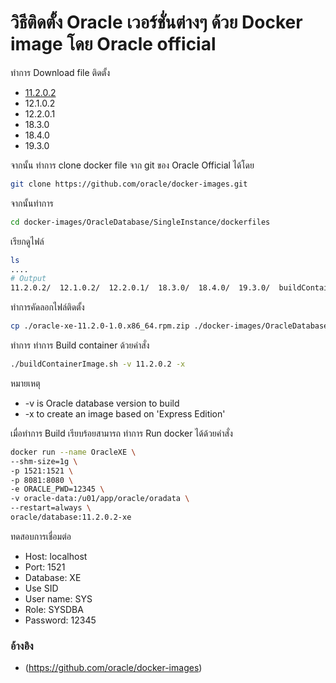 # วิธีติดตั้ง Oracle เวอร์ชั่นต่างๆ ด้วย Docker image โดย Oracle official

ทำการ Download file ติดตั้ง
- [11.2.0.2](https://mega.nz/file/fkYCxLCb#uUfozWIKKf75FXJmv0hIFh8S7Oc0QgugV44PFsVBioc)
- 12.1.0.2
- 12.2.0.1
- 18.3.0
- 18.4.0
- 19.3.0

จากนั้น ทำการ clone docker file จาก git ของ Oracle Official ได้โดย
```bash
git clone https://github.com/oracle/docker-images.git
```

จากนั้นทำการ
```bash
cd docker-images/OracleDatabase/SingleInstance/dockerfiles
```

เรียกดูไฟล์
```bash
ls
....
# Output
11.2.0.2/  12.1.0.2/  12.2.0.1/  18.3.0/  18.4.0/  19.3.0/  buildContainerImage.sh*
```

ทำการคัดลอกไฟล์ติดตั้ง
```bash
cp ./oracle-xe-11.2.0-1.0.x86_64.rpm.zip ./docker-images/OracleDatabase/SingleInstance/dockerfiles/11.2.0.2/oracle-xe-11.2.0-1.0.x86_64.rpm.zip
```

ทำการ ทำการ Build container ด้วยคำสั่ง
```bash
./buildContainerImage.sh -v 11.2.0.2 -x
```
หมายเหตุ
- -v is Oracle database version to build
- -x to create an image based on 'Express Edition'

เมื่อทำการ Build เรียบร้อยสามารถ ทำการ Run docker ได้ด้วยคำสั่ง
```bash
docker run --name OracleXE \
--shm-size=1g \
-p 1521:1521 \
-p 8081:8080 \
-e ORACLE_PWD=12345 \
-v oracle-data:/u01/app/oracle/oradata \
--restart=always \
oracle/database:11.2.0.2-xe
```

ทดสอบการเชื่อมต่อ
- Host: localhost
- Port: 1521
- Database: XE
- Use SID
- User name: SYS
- Role: SYSDBA
- Password: 12345


### อ้างอิง
- (https://github.com/oracle/docker-images)
